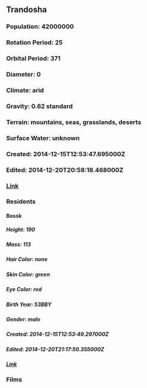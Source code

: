 ## Trandosha
### Population: 42000000
### Rotation Period: 25
### Orbital Period: 371
### Diameter: 0
### Climate: arid
### Gravity: 0.62 standard
### Terrain: mountains, seas, grasslands, deserts
### Surface Water: unknown
### Created: 2014-12-15T12:53:47.695000Z
### Edited: 2014-12-20T20:58:18.468000Z
### [Link](https://swapi.dev/api/planets/29/)
### Residents
#### Bossk
##### Height: 190
##### Mass: 113
##### Hair Color: none
##### Skin Color: green
##### Eye Color: red
##### Birth Year: 53BBY
##### Gender: male
##### Created: 2014-12-15T12:53:49.297000Z
##### Edited: 2014-12-20T21:17:50.355000Z
##### [Link](https://swapi.dev/api/people/24/)
### Films